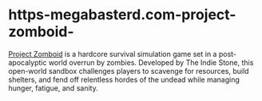 # https-megabasterd.com-project-zomboid-
[Project Zomboid](https://megabasterd.com/project-zomboid/) is a hardcore survival simulation game set in a post-apocalyptic world overrun by zombies. Developed by The Indie Stone, this open-world sandbox challenges players to scavenge for resources, build shelters, and fend off relentless hordes of the undead while managing hunger, fatigue, and sanity.
